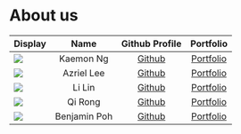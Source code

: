 # About us

Display |   Name    |           Github Profile           | Portfolio 
--------|:---------:|:----------------------------------:|:---------:
![](https://avatars.githubusercontent.com/u/78925549?v=4) | Kaemon Ng | [Github](https://github.com/KN-CY) | [Portfolio](team/kn-cy.md)
![](https://avatars.githubusercontent.com/u/88471489?v=4) | Azriel Lee | [Github](https://github.com/azriellee) | [Portfolio](team/azriellee.md)
![](https://avatars.githubusercontent.com/u/88492610?v=4) | Li Lin | [Github](https://github.com/lil1n) | [Portfolio](team/lil1n.md)
![](https://avatars.githubusercontent.com/u/88194809?v=4) | Qi Rong | [Github](https://github.com/ChongQiRong) | [Portfolio](team/chongqirong.md)
![](https://avatars.githubusercontent.com/u/89081958?v=4) | Benjamin Poh | [Github](https://github.com/BenjaminPoh) | [Portfolio](team/benjaminpoh.md)

